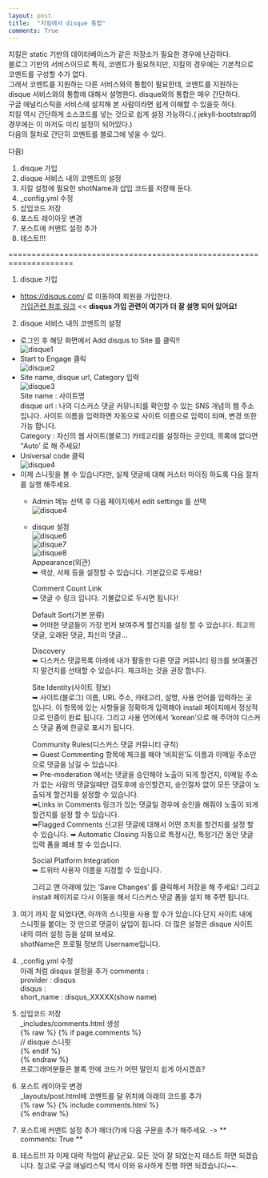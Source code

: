 ```yaml
---
layout: post
title:  "지킬에서 disque 통합"
comments: True
---
```

지킬은 static 기반의 데이터베이스가 같은 저장소가 필요한 경우에 난감하다.    
블로그 기반의 서비스이므로 특히, 코멘트가 필요하지만, 지킬의 경우에는 기본적으로 코멘트를 구성할 수가 없다.   
그래서 코멘트를 지원하는 다른 서비스와의 통합이 필요한데, 코멘트를 지원하는 disque 서비스와의 통합에 대해서 설명한다.
disque와의 통합은 매우 간단하다.     
구글 애널리스틱을 서비스에 설치해 본 사람이라면 쉽게 이해할 수 있을듯 하다.   
지킬 역시 간단하게 소스코드를 넣는 것으로 쉽게 설정 가능하다.( jekyll-bootstrap의 경우에는 이 마저도 미리 설정이 되어있다.)   
다음의 절차로 간단히 코멘트를 블로그에 넣을 수 있다.

다음)       
1. disque 가입  
2. disque 서비스 내의 코멘트의 설정  
3. 지킬 설정에 필요한 shotName과 삽입 코드를 저장해 둔다.  
4. _config.yml 수정  
5. 삽입코드 저장  
6. 포스트 레이아웃 변경  
7. 포스트에 커맨트 설정 추가  
8. 테스트!!!  

====================================================================  
1. disque 가입
  - https://disqus.com/ 로 이동하여 회원을 가입한다.    
  [가입관련 참조 링크](http://onasaju.tistory.com/182) << **disqus 가입 관련이 여기가 더 잘 설명 되어 있어요!**    
2. disque 서비스 내의 코멘트의 설정
  - 로그인 후 해당 화면에서 Add disqus to Site 를 클릭!!  
  ![disque1](/blog/images/disque1.png "disque1")
  - Start to Engage 클릭    
  ![disque2](/blog/images/disque2.png "disque2")    
  - Site name, disque url, Category 입력    
  ![disque3](/blog/images/disque3.png "disque3")    
  Site name : 사이트명    
  disque url : 나의 디스커스 댓글 커뮤니티를 확인할 수 있는 SNS 개념의 웹 주소 입니다. 사이트 이름을 입력하면 자동으로 사이트 이름으로 입력이 되며, 변경 또한 가능 합니다.   
  Category : 자신의 웹 사이트(블로그) 카테고리를 설정하는 곳인데, 목록에 없다면 “Auto’ 로 해 주세요!   
  - Universal code 클릭   
  ![disque4](/blog/images/disque4.png "disque4")
  - 이제 스니핏을 볼 수 있습니다만, 실제 댓글에 대해 커스터 마이징 하도록 다음 절차를 실행 해주세요.    
    - Admin 메뉴 선택 후 다음 페이지에서 edit settings 를 선택   
     ![disque4](/blog/images/disque5.png "disque5")    
    -  disque 설정  
       ![disque6](/blog/images/disque6.png "disque6")    
       ![disque7](/blog/images/disque7.png "disque7")    
       ![disque8](/blog/images/disque8.png "disque8")    
        Appearance(외관)    
        ➥ 색상, 서체 등을 설정할 수 있습니다. 기본값으로 두세요!    

        Comment Count Link    
        ➥ 댓글 수 링크 입니다. 기볼값으로 두시면 됩니다!   

        Default Sort(기본 분류)   
        ➥ 어떠한 댓글들이 가장 먼저 보여주게 할건지를 설정 할 수 있습니다. 최고의 댓글, 오래된 댓글, 최신의 댓글…   

        Discovery   
        ➥ 디스커스 댓글목록 아래에 내가 활동한 다른 댓글 커뮤니티 링크를 보여줄건지 말건지를 선태할 수 있습니다. 체크하는 것을 권장 합니다.    

        Site Identity(사이트 정보)   
        ➥ 사이트(블로그) 이름, URL 주소, 카테고리, 설명, 사용 언어를 입력하는 곳 입니다. 이 항목에 있는 사항들을 정확하게 입력해야 install 페이지에서 정상적으로 인증이 완료 됩니다. 그리고 사용 언어에서 ‘korean’으로 해 주어야 디스커스 댓글 폼에 한글로 표시가 됩니다.    

        Community Rules(디스커스 댓글 커뮤니티 규칙)    
        ➥ Guest Commenting 항목에 체크를 해야 ‘비회원’도 이름과 이메일 주소만으로 댓글을 남길 수 있습니다.   
        ➥ Pre-moderation 에서는 댓글을 승인해야 노출이 되게 할건지, 이메일 주소가 없는 사람의 댓글일때만 검토후에 승인할건지, 승인절차 없이 모든 댓글이 노출되게 할건지를 설정할 수 있습니다.   
        ➥Links in Comments 링크가 있는 댓글일 경우에 승인을 해줘야 노출이 되게 할건지를 설정 할 수 있습니다.    
        ➥Flagged Comments 신고된 댓글에 대해서 어떤 조치를 할건지를 설정 할 수 있습니다.
        ➥ Automatic Closing 자동으로 특정시간, 특정기간 동안 댓글 입력 폼을 폐쇄 할 수 있습니다.    

        Social Platform Integration   
        ➥ 트위터 사용자 이름을 지정할 수 있습니다.   

        그리고 맨 아래에 있는 ’Save Changes’ 를 클릭해서 저장을 해 주세요! 그리고 install 페이지로 다시 이동을 해서 디스커스 댓글 폼을 설치 해 주면 됩니다.    
3. 여기 까지 잘 되었다면, 아까의 스니핏을 사용 할 수가 있습니다.단지 사이트 내에 스니핏을 붙이는 것 만으로 댓글이 샆입이 됩니다. 더 많은 설정은 disque 사이트 내의 여러 설정 등을 살펴 보세요.  
   shotName은 프로필 정보의 Username입니다.
4. _config.yml 수정   
아래 처럼 disqus 설정을 추가
       comments :    
         provider : disqus   
         disqus :    
           short_name : disqus_XXXXX(show name)    

5. 삽입코드 저장  
_includes/comments.html 생성  
{% raw  %}
         {% if page.comments %}  
         // disque 스니핏  
        {% endif %}  
{% endraw  %}         
프로그래머분들은 블록 안에 코드가 어떤 말인지 쉽게 아시겠죠?          
6. 포스트 레이아웃 변경       
_layouts/post.html에 코멘트를 달 위치에 아래의 코드를 추가  
{% raw  %}
       {% include comments.html %}  
{% endraw  %}       
7. 포스트에 커맨트 설정 추가
헤더(?)에 다음 구문을 추가 해주세요. -> ** comments: True **  
8. 테스트!!!
자 이제 대략 작업이 끝났군요. 모든 것이 잘 되었는지 테스트 하면 되겠습니다. 참고로 구글 애널리스틱 역시 이와 유사하게 진행 하면 되겠습니다~~.
